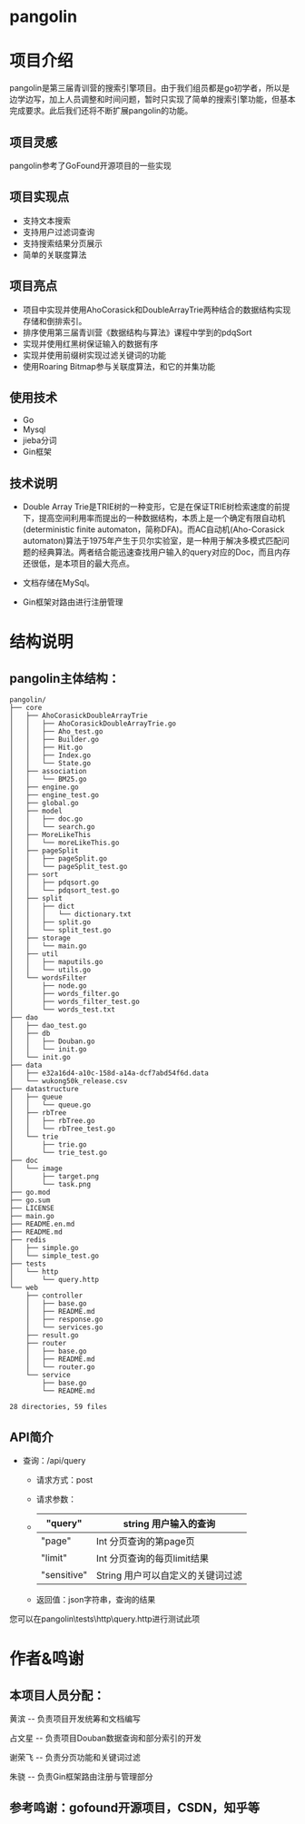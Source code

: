 # pangolin

# 项目介绍
pangolin是第三届青训营的搜索引擎项目。由于我们组员都是go初学者，所以是边学边写，加上人员调整和时间问题，暂时只实现了简单的搜索引擎功能，但基本完成要求。此后我们还将不断扩展pangolin的功能。

## 项目灵感

pangolin参考了GoFound开源项目的一些实现

## 项目实现点

* 支持文本搜索
* 支持用户过滤词查询
* 支持搜索结果分页展示
* 简单的关联度算法

## 项目亮点

* 项目中实现并使用AhoCorasick和DoubleArrayTrie两种结合的数据结构实现存储和倒排索引。
* 排序使用第三届青训营《数据结构与算法》课程中学到的pdqSort
* 实现并使用红黑树保证输入的数据有序
* 实现并使用前缀树实现过滤关键词的功能
* 使用Roaring Bitmap参与关联度算法，和它的并集功能

## 使用技术

* Go
* Mysql
* jieba分词
* Gin框架

## 技术说明

- Double Array Trie是TRIE树的一种变形，它是在保证TRIE树检索速度的前提下，提高空间利用率而提出的一种数据结构，本质上是一个确定有限自动机(deterministic finite automaton，简称DFA)。而AC自动机(Aho-Corasick automaton)算法于1975年产生于贝尔实验室，是一种用于解决多模式匹配问题的经典算法。两者结合能迅速查找用户输入的query对应的Doc，而且内存还很低，是本项目的最大亮点。

- 文档存储在MySql。

- Gin框架对路由进行注册管理

# 结构说明

## pangolin主体结构：

```
pangolin/
├── core
│   ├── AhoCorasickDoubleArrayTrie
│   │   ├── AhoCorasickDoubleArrayTrie.go
│   │   ├── Aho_test.go
│   │   ├── Builder.go
│   │   ├── Hit.go
│   │   ├── Index.go
│   │   └── State.go
│   ├── association
│   │   └── BM25.go
│   ├── engine.go
│   ├── engine_test.go
│   ├── global.go
│   ├── model
│   │   ├── doc.go
│   │   └── search.go
│   ├── MoreLikeThis
│   │   └── moreLikeThis.go
│   ├── pageSplit
│   │   ├── pageSplit.go
│   │   └── pageSplit_test.go
│   ├── sort
│   │   ├── pdqsort.go
│   │   └── pdqsort_test.go
│   ├── split
│   │   ├── dict
│   │   │   └── dictionary.txt
│   │   ├── split.go
│   │   └── split_test.go
│   ├── storage
│   │   └── main.go
│   ├── util
│   │   ├── maputils.go
│   │   └── utils.go
│   └── wordsFilter
│       ├── node.go
│       ├── words_filter.go
│       ├── words_filter_test.go
│       └── words_test.txt
├── dao
│   ├── dao_test.go
│   ├── db
│   │   ├── Douban.go
│   │   └── init.go
│   └── init.go
├── data
│   ├── e32a16d4-a10c-158d-a14a-dcf7abd54f6d.data
│   └── wukong50k_release.csv
├── datastructure
│   ├── queue
│   │   └── queue.go
│   ├── rbTree
│   │   ├── rbTree.go
│   │   └── rbTree_test.go
│   └── trie
│       ├── trie.go
│       └── trie_test.go
├── doc
│   └── image
│       ├── target.png
│       └── task.png
├── go.mod
├── go.sum
├── LICENSE
├── main.go
├── README.en.md
├── README.md
├── redis
│   ├── simple.go
│   └── simple_test.go
├── tests
│   └── http
│       └── query.http
└── web
    ├── controller
    │   ├── base.go
    │   ├── README.md
    │   ├── response.go
    │   └── services.go
    ├── result.go
    ├── router
    │   ├── base.go
    │   ├── README.md
    │   └── router.go
    └── service
        ├── base.go
        └── README.md

28 directories, 59 files

```

## API简介

- 查询：/api/query    

  - 请求方式：post

  - 请求参数：

  - | "query"     | string 用户输入的查询             |
    | ----------- | --------------------------------- |
    | "page"      | Int 分页查询的第page页            |
    | "limit"     | Int 分页查询的每页limit结果       |
    | "sensitive" | String 用户可以自定义的关键词过滤 |

  - 返回值：json字符串，查询的结果

您可以在pangolin\tests\http\query.http进行测试此项

# 作者&鸣谢

## 本项目人员分配：

黄滨 -- 负责项目开发统筹和文档编写

占文星 -- 负责项目Douban数据查询和部分索引的开发

谢荣飞 -- 负责分页功能和关键词过滤

朱骁 -- 负责Gin框架路由注册与管理部分



## 参考鸣谢：gofound开源项目，CSDN，知乎等